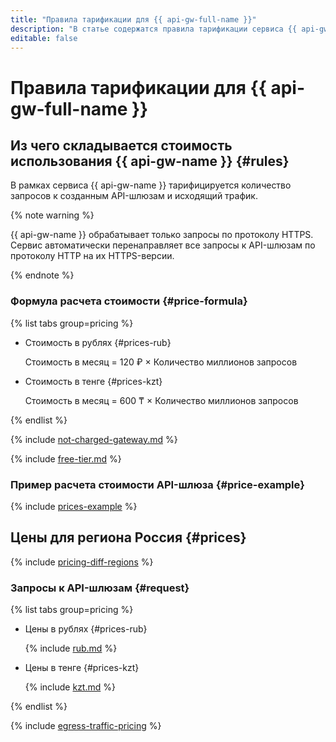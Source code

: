 ```yaml
---
title: "Правила тарификации для {{ api-gw-full-name }}"
description: "В статье содержатся правила тарификации сервиса {{ api-gw-name }}."
editable: false
---
```


# Правила тарификации для {{ api-gw-full-name }}



## Из чего складывается стоимость использования {{ api-gw-name }} {#rules}

В рамках сервиса {{ api-gw-name }} тарифицируется количество запросов к созданным API-шлюзам и исходящий трафик. 

{% note warning %}

{{ api-gw-name }} обрабатывает только запросы по протоколу HTTPS. Сервис автоматически перенаправляет все запросы к API-шлюзам по протоколу HTTP на их HTTPS-версии. 

{% endnote %}

### Формула расчета стоимости {#price-formula}


{% list tabs group=pricing %}

- Стоимость в рублях {#prices-rub}

  Стоимость в месяц = 120 ₽ × Количество миллионов запросов

- Стоимость в тенге {#prices-kzt}

  Стоимость в месяц = 600 ₸ × Количество миллионов запросов

{% endlist %}



{% include [not-charged-gateway.md](../_includes/pricing/price-formula/not-charged-gateway.md) %}

{% include [free-tier.md](../_includes/pricing/price-formula/free-tier.md) %}

### Пример расчета стоимости API-шлюза {#price-example}

{% include [prices-example](../_includes/api-gateway/prices-example.md) %}

## Цены для региона Россия {#prices}


{% include [pricing-diff-regions](../_includes/pricing-diff-regions.md) %}


### Запросы к API-шлюзам {#request}


{% list tabs group=pricing %}

- Цены в рублях {#prices-rub}

  {% include [rub.md](../_pricing/api-gateway/rub.md) %}

- Цены в тенге {#prices-kzt}

  {% include [kzt.md](../_pricing/api-gateway/kzt.md) %}

{% endlist %}



{% include [egress-traffic-pricing](../_includes/egress-traffic-pricing.md) %}
